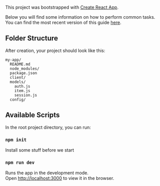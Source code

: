 This project was bootstrapped with [Create React App](https://github.com/facebookincubator/create-react-app).

Below you will find some information on how to perform common tasks.<br>
You can find the most recent version of this guide [here](https://github.com/facebookincubator/create-react-app/blob/master/packages/react-scripts/template/README.md).

## Folder Structure

After creation, your project should look like this:

```
my-app/
  README.md
  node_modules/
  package.json
  client/
  models/
    auth.js
    item.js
    session.js
  config/

```

## Available Scripts

In the root project directory, you can run:

### `npm init`

Install some stuff before we start

### `npm run dev`

Runs the app in the development mode.<br>
Open [http://localhost:3000](http://localhost:3000) to view it in the browser.
